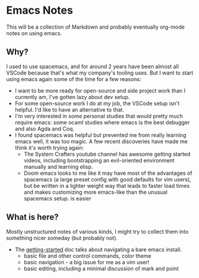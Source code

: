 # Emacs Notes

This will be a collection of Markdown and probably eventually
org-mode notes on using emacs.

## Why?

I used to use spacemacs, and for around 2 years have been almost all VSCode
because that's what my company's tooling uses. But I want to start using
emacs again some of the time for a few reasons:
- I want to be more ready for open-source and side project work than I
  currently am, I've gotten lazy about dev setup.
- For some open-source work I do at my job, the VSCode setup isn't helpful.
  I'd like to have an alternative to that.
- I'm very interested in some personal studies that would pretty much
  require emacs: some ocaml studies where emacs is the best debugger and also
  Agda and Coq.
- I found spacemacs was helpful but prevented me from really learning emacs
  well, it was too magic. A few recent discoveries have made me think it's
  worth trying again:
  - The System Crafters youtube channel has awesome getting started videos,
    including bootstrapping an evil-oriented environment manually and learning
    elisp.
  - Doom emacs looks to me like it may have most of the advantages of
    spacemacs (a large preset config with good defaults for vim users), but
    be written in a lighter weight way that leads to faster load times and
    makes customizing more emacs-like than the unusual spacemacs setup.
    is easier

## What is here?

Mostly unstructured notes of various kinds, I might try to
collect them into something nicer someday (but probably not).
* The [getting-started](getting-started.org) doc talks about
  navigating a bare emacs install.
  * basic file and other control commands, color theme
  * basic navigation - a big issue for me as a vim user!
  * basic editing, including a minimal discussion of mark and point
